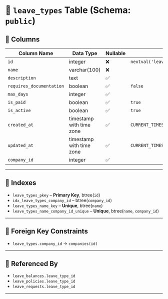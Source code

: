 # 📝 `leave_types` Table (Schema: `public`)

## 🧩 Columns

| Column Name              | Data Type                | Nullable | Default                                   |
|--------------------------|--------------------------|----------|-------------------------------------------|
| `id`                     | integer                  | ❌       | `nextval('leave_types_id_seq'::regclass)` |
| `name`                   | varchar(100)             | ❌       |                                           |
| `description`            | text                     | ✅       |                                           |
| `requires_documentation`| boolean                  | ✅       | `false`                                   |
| `max_days`               | integer                  | ✅       |                                           |
| `is_paid`                | boolean                  | ✅       | `true`                                    |
| `is_active`              | boolean                  | ✅       | `true`                                    |
| `created_at`             | timestamp with time zone | ✅       | `CURRENT_TIMESTAMP`                       |
| `updated_at`             | timestamp with time zone | ✅       | `CURRENT_TIMESTAMP`                       |
| `company_id`             | integer                  | ✅       |                                           |

---

## 🔑 Indexes

- `leave_types_pkey` – **Primary Key**, btree(`id`)
- `idx_leave_types_company_id` – btree(`company_id`)
- `leave_types_name_key` – **Unique**, btree(`name`)
- `leave_types_name_company_id_unique` – **Unique**, btree(`name`, `company_id`)

---

## 🔗 Foreign Key Constraints

- `leave_types.company_id` → `companies(id)`

---

## 🔁 Referenced By

- `leave_balances.leave_type_id`
- `leave_policies.leave_type_id`
- `leave_requests.leave_type_id`

---